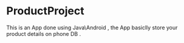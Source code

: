 # ProductProject


This is an App done using Java\Android , the App basiclly store your product details on phone DB .
